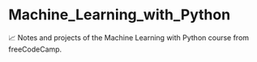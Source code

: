 # Machine_Learning_with_Python
📈 Notes and projects of the Machine Learning with Python course from freeCodeCamp.
